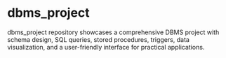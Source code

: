 # dbms_project
dbms_project repository showcases a comprehensive DBMS project with schema design, SQL queries, stored procedures, triggers, data visualization, and a user-friendly interface for practical applications.

